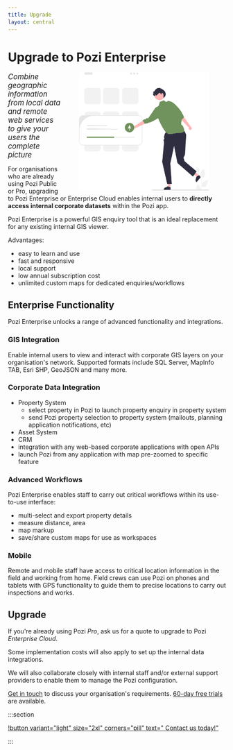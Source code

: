 ```yaml
---
title: Upgrade
layout: central
---
```


# Upgrade to Pozi Enterprise

<img src="/static/img/undraw/undraw_os_upgrade_re_r0qa.svg" alt="" style="float:right;width:300px;margin:0px 40px;">

*<big>Combine geographic information from local data and remote web services to give your users the complete picture*</big>

For organisations who are already using Pozi Public or Pro, upgrading to Pozi Enterprise or Enterprise Cloud enables internal users to **directly access internal corporate datasets** within the Pozi app.

Pozi Enterprise is a powerful GIS enquiry tool that is an ideal replacement for any existing internal GIS viewer.

Advantages:

- easy to learn and use
- fast and responsive
- local support
- low annual subscription cost
- unlimited custom maps for dedicated enquiries/workflows

## Enterprise Functionality

Pozi Enterprise unlocks a range of advanced functionality and integrations.

### GIS Integration

Enable internal users to view and interact with corporate GIS layers on your organisation's network. Supported formats include SQL Server, MapInfo TAB, Esri SHP, GeoJSON and many more.

### Corporate Data Integration

- Property System
  - select property in Pozi to launch property enquiry in property system
  - send Pozi property selection to property system (mailouts, planning application notifications, etc)
- Asset System
- CRM
- integration with any web-based corporate applications with open APIs
- launch Pozi from any application with map pre-zoomed to specific feature

### Advanced Workflows

Pozi Enterprise enables staff to carry out critical workflows within its use-to-use interface:

- multi-select and export property details
- measure distance, area
- map markup
- save/share custom maps for use as workspaces

### Mobile

Remote and mobile staff have access to critical location information in the field and working from home. Field crews can use Pozi on phones and tablets with GPS functionality to guide them to precise locations to carry out inspections and works.

## Upgrade

If you're already using Pozi *Pro*, ask us for a quote to upgrade to Pozi *Enterprise Cloud*.

Some implementation costs will also apply to set up the internal data integrations.

We will also collaborate closely with internal staff and/or external support providers to enable them to manage the Pozi configuration.

[Get in touch](/contact/) to discuss your organisation's requirements. [60-day free trials](/trial/) are available.

:::section

[!button variant="light" size="2xl" corners="pill" text="&nbsp;Contact us today!"](/contact/)

:::
